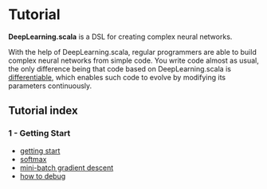 # Tutorial

**DeepLearning.scala** is a DSL for creating complex neural networks.

With the help of DeepLearning.scala, regular programmers are able to build complex neural networks from simple code. You  write code almost as usual, the only difference being that code based on DeepLearning.scala is [differentiable](https://colah.github.io/posts/2015-09-NN-Types-FP/), which enables such code to evolve by modifying its parameters continuously.

## Tutorial index

### 1 - Getting Start
- [getting start](https://github.com/izhangzhihao/deeplearning-tutorial/blob/master/doc/GettingStarted.md)
- [softmax](https://github.com/izhangzhihao/deeplearning-tutorial/blob/master/doc/SoftmaxLinearClassifier.md)
- [mini-batch gradient descent](https://github.com/izhangzhihao/deeplearning-tutorial/blob/master/doc/MiniBatchGradientDescent.md)
- [how to debug](https://github.com/izhangzhihao/deeplearning-tutorial/blob/master/doc/Debug.md)